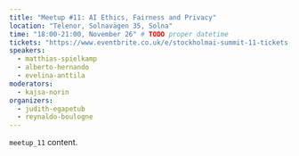 ```yaml
---
title: "Meetup #11: AI Ethics, Fairness and Privacy"
location: "Telenor, Solnavägen 35, Solna"
time: "18:00-21:00, November 26" # TODO proper datetime
tickets: "https://www.eventbrite.co.uk/e/stockholmai-summit-11-tickets-52365279962?fbclid=IwAR38mtvBmJVZADnq65Tc49JBddwg5fDJFTr0QeKzykpHhxO8dQe6JWoSWK8"
speakers:
  - matthias-spielkamp
  - alberto-hernando
  - evelina-anttila
moderators:
  - kajsa-norin
organizers:
  - judith-egapetub
  - reynaldo-boulogne
---
```

`meetup_11` content.
